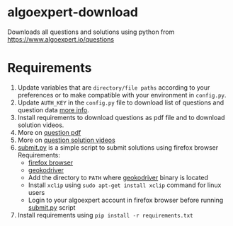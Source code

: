 # algoexpert-download
Downloads all questions and solutions using python from https://www.algoexpert.io/questions 

# Requirements
1. Update variables that are `directory/file paths` according to your preferences or to make compatible with your environment in `config.py`.
2. Update `AUTH_KEY` in the `config.py` file to download list of questions and question data [more info][question-data-readme].
3. Install requirements to download questions as pdf file and to download solution videos.
4. More on [question pdf][question-pdf-readme]
5. More on [question solution videos][question-solution-videos-readme]
6. [submit.py][solution-submitter] is a simple script to submit solutions using firefox browser
   Requirements:
    - [firefox browser][firefox-browser]
    - [geokodriver][firefox-geokodriver]
    - Add the directory to `PATH` where [geokodriver][firefox-geokodriver] binary is located
    - Install `xclip` using `sudo apt-get install xclip` command for linux users
    - Login to your algoexpert account in firefox browser before running [submit.py][solution-submitter] script
7. Install requirements using `pip install -r requirements.txt`


[question-data-readme]: ./downloaders/question_data/README.md
[question-pdf-readme]: ./downloaders/question_pdf/README.md
[question-solution-videos-readme]: ./downloaders/question_solution/README.md
[solution-submitter]: ./submit.py
[firefox-browser]: https://www.mozilla.org/en-US/firefox/new/
[firefox-geokodriver]: https://github.com/mozilla/geckodriver/releases
